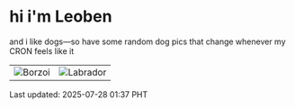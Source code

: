 # hi i'm Leoben

and i like dogs—so have some random dog pics that change whenever my CRON feels like it

|  |  |
|--------|----------|
| ![Borzoi](https://random-dog-vercel.vercel.app/api/random-borzoi?v=1753637848) | ![Labrador](https://random-dog-vercel.vercel.app/api/random-labrador?v=1753637848) |

Last updated: 2025-07-28 01:37 PHT
